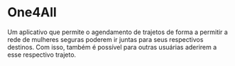 # One4All
Um aplicativo que permite o agendamento de trajetos de forma a permitir a rede de mulheres seguras poderem ir juntas para seus respectivos destinos.
Com isso, também é possível para outras usuárias aderirem a esse respectivo trajeto.
